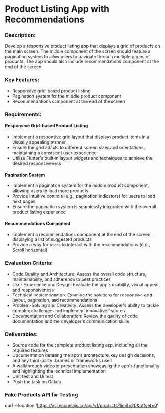 # Product Listing App with Recommendations
###  Description:
Develop a responsive product listing app that displays a grid of products on the main screen. The middle component of the screen should feature a pagination system to allow users to navigate through multiple pages of products. The app should also include recommendations component at the end of the screen.
### Key Features:
- Responsive grid-based product listing
- Pagination system for the middle product component
- Recommendations component at the end of the screen
### Requirements:
#### Responsive Grid-based Product Listing
-  Implement a responsive grid layout that displays product items in a visually appealing manner
-  Ensure the grid adapts to different screen sizes and orientations, maintaining a consistent user experience
-  Utilize Flutter's built-in layout widgets and techniques to achieve the desired responsiveness
#### Pagination System
- Implement a pagination system for the middle product component, allowing users to load more products
- Provide intuitive controls (e.g., pagination indicators) for users to load next pages
- Ensure the pagination system is seamlessly integrated with the overall product listing experience
#### Recommendations Component
- Implement a recommendations component at the end of the screen, displaying a list of suggested products
- Provide a way for users to interact with the recommendations (e.g., Scroll horizontal)
### Evaluation Criteria:
- Code Quality and Architecture: Assess the overall code structure, maintainability, and adherence to best practices
- User Experience and Design: Evaluate the app's usability, visual appeal, and responsiveness
- Technical Implementation: Examine the solutions for responsive grid layout, pagination, and recommendations
- Problem-Solving and Creativity: Assess the developer's ability to tackle complex challenges and implement innovative features
- Documentation and Collaboration: Review the quality of code documentation and the developer's communication skills
### Deliverables:
- Source code for the complete product listing app, including all the required features
- Documentation detailing the app's architecture, key design decisions, and any third-party libraries or frameworks used
- A walkthrough video or presentation showcasing the app's functionality and highlighting the technical implementation
- Unit test and Ui test
- Push the task on Github
### Fake Products API for Testing
curl --location 'https://api.escuelajs.co/api/v1/products?limit=20&offset=0'
